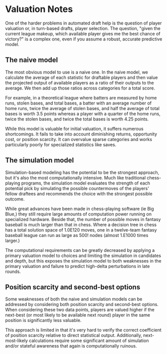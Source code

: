 # Valuation Notes

One of the harder problems in automated draft help is the question of player valuation or, in turn-based drafts, player selection. The question, "given the current league makeup, which available player gives me the best chance of victory?" is a complex one, even if you assume a robust, accurate predictive model.

## The naive model

The most obvious model to use is a naive one. In the naive model, we calculate the average of each statistic for draftable players and then value the projected output of available players as a ratio of their outputs to the average. We then add up those ratios across categories for a total score.

For example, in a theoretical league where batters are measured by home runs, stolen bases, and total bases, a batter with an average number of home runs, twice the average of stolen bases, and half the average of total bases is worth 3.5 points whereas a player with a quarter of the home runs, twice the stolen bases, and twice the total bases is worth 4.25 points.

While this model is valuable for initial valuation, it suffers numerous shortcomings. It fails to take into account diminishing returns, opportunity cost, or position scarcity. It can overvalue sparse categories and works particularly poorly for specialized statistics like saves.

## The simulation model

Simulation-based modeling has the potential to be the strongest approach, but it's also the most computationally intensive. Much like traditional chess-playing programs, the simulation model evaluates the strength of each potential pick by simulating the possible countermoves of the players' fellow draftees and recommends the choice with the strongest possible outcome.

While great advances have been made in chess-playing software (ie Big Blue,) they still require large amounts of computation power running on specialized hardware. Beside that, the number of possible moves in fantasy baseball is much larger than that in chess. Where a decision tree in chess has a total solution space of 1.0E120 moves, one in a twelve-team fantasy baseball league can run as large as 500! nodes (almost 1.E1000 times larger.)

The computational requirements can be greatly decreased by applying a primary valuation model to choices and limiting the simulation in candidates and depth, but this exposes the simulation model to both weaknesses in the primary valuation and failure to predict high-delta perturbations in late rounds.

## Position scarcity and second-best options

Some weaknesses of both the naive and simulation models can be addressed by considering both position scarcity and second-best options. When considering these two data points, players are valued higher if the next-best (or most likely to be available next round) player in the same position is significantly less valuable.

This approach is limited in that it's very hard to verify the correct coefficient of position scarcity relative to direct statistical output. Additionally, next-most-likely calculations require some significant amount of simulation and/or stateful awareness that again is computationally ruinous.
